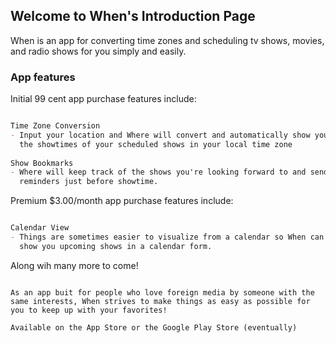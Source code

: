 ## Welcome to When's Introduction Page

When is an app for converting time zones and scheduling tv shows, movies, and radio shows for you simply and easily.

### App features

Initial 99 cent app purchase features include:

```markdown

Time Zone Conversion
- Input your location and Where will convert and automatically show you 
  the showtimes of your scheduled shows in your local time zone
  
Show Bookmarks
- Where will keep track of the shows you're looking forward to and send 
  reminders just before showtime.
```

Premium $3.00/month app purchase features include: 

```markdown

Calendar View
- Things are sometimes easier to visualize from a calendar so When can 
  show you upcoming shows in a calendar form.
```

Along wih many more to come!
```

As an app buit for people who love foreign media by someone with the same interests, When strives to make things as easy as possible for you to keep up with your favorites!

Available on the App Store or the Google Play Store (eventually)

